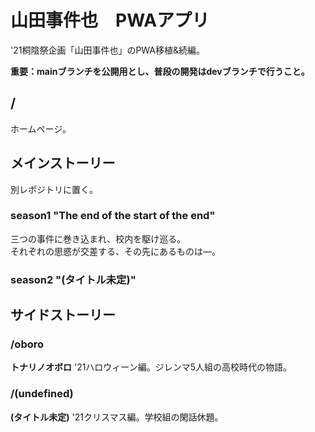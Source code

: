 # 山田事件也　PWAアプリ

'21桐陰祭企画「山田事件也」のPWA移植&続編。

__重要：mainブランチを公開用とし、普段の開発はdevブランチで行うこと。__

## /

ホームページ。
## メインストーリー
別レポジトリに置く。
### season1 "The end of the start of the end"
三つの事件に巻き込まれ、校内を駆け巡る。  
それぞれの思惑が交差する、その先にあるものは―。

### season2 "(タイトル未定)"

## サイドストーリー
### /oboro

__トナリノオボロ__
'21ハロウィーン編。ジレンマ5人組の高校時代の物語。

### /(undefined)

__(タイトル未定)__
'21クリスマス編。学校組の閑話休題。
